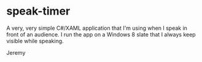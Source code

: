 speak-timer
===========

A very, very simple C#/XAML application that I'm using when I speak in front of an audience.
I run the app on a Windows 8 slate that I always keep visible while speaking.

Jeremy
